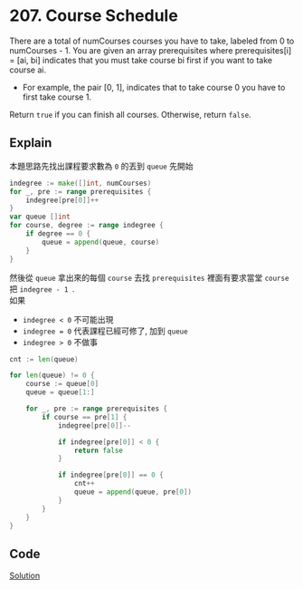 # 207. Course Schedule

There are a total of numCourses courses you have to take, labeled from 0 to numCourses - 1. You are given an array prerequisites where prerequisites[i] = [ai, bi] indicates that you must take course bi first if you want to take course ai.

- For example, the pair [0, 1], indicates that to take course 0 you have to first take course 1.

Return `true` if you can finish all courses. Otherwise, return `false`.

## Explain

本題思路先找出課程要求數為 `0` 的丟到 `queue` 先開始
```go
indegree := make([]int, numCourses)
for _, pre := range prerequisites {
    indegree[pre[0]]++
}
var queue []int
for course, degree := range indegree {
    if degree == 0 {
        queue = append(queue, course)
    }
}
```

然後從 `queue` 拿出來的每個 `course` 去找 `prerequisites` 裡面有要求當堂 `course` 把 `indegree - 1 `.  
如果 
- `indegree < 0` 不可能出現
- `indegree = 0` 代表課程已經可修了, 加到 `queue`
- `indegree > 0` 不做事

```go
cnt := len(queue)

for len(queue) != 0 {
    course := queue[0]
    queue = queue[1:]

    for _, pre := range prerequisites {
        if course == pre[1] {
            indegree[pre[0]]--

            if indegree[pre[0]] < 0 {
                return false
            }

            if indegree[pre[0]] == 0 {
                cnt++
                queue = append(queue, pre[0])
            }
        }
    }
}
```

## Code

[Solution](./main.go)
